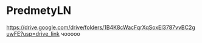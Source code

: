 # PredmetyLN
https://drive.google.com/drive/folders/1B4K8cWacFqrXqSoxEl3787vvBC2guwFE?usp=drive_link
чооооо
